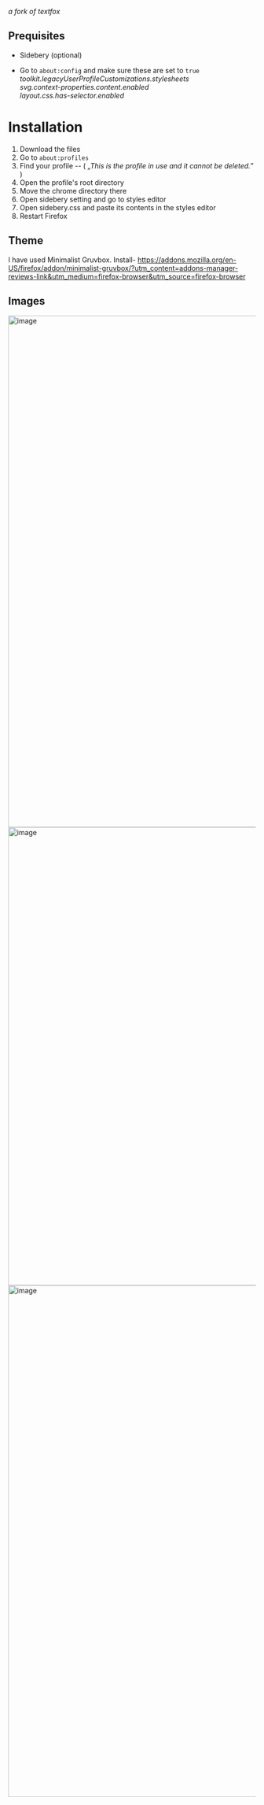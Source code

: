 
_a fork of textfox_


## Prequisites

- Sidebery (optional)

- Go to `about:config` and make sure these are set to `true`\
*toolkit.legacyUserProfileCustomizations.stylesheets*\
*svg.context-properties.content.enabled*\
*layout.css.has-selector.enabled*


# Installation


1. Download the files
2. Go to `about:profiles`
3. Find your profile -- ( _„This is the profile in use and it cannot be deleted.”_ )
4. Open the profile's root directory
5. Move the chrome directory there
6. Open sidebery setting and go to styles editor
7. Open sidebery.css and paste its contents in the styles editor
8. Restart Firefox

## Theme
I have used Minimalist Gruvbox.
Install- https://addons.mozilla.org/en-US/firefox/addon/minimalist-gruvbox/?utm_content=addons-manager-reviews-link&utm_medium=firefox-browser&utm_source=firefox-browser

## Images
<img width="1920" height="1040" alt="image" src="https://github.com/user-attachments/assets/352e55bc-a2ce-4ec3-9c58-8f367f22328d" />
<img width="1586" height="931" alt="image" src="https://github.com/user-attachments/assets/c932e3ce-8a69-42a5-86a2-1f948ab7be91" />
<img width="1920" height="1040" alt="image" src="https://github.com/user-attachments/assets/510fce1d-e809-4075-85fc-3183c4111bb3" />
